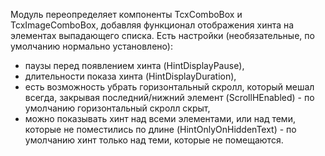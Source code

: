 Модуль переопределяет компоненты TcxComboBox и TcxImageComboBox, 
добавляя функционал отображения хинта на элементах выпадающего списка.
Есть настройки (необязательные, по умолчанию нормально установлено):
- паузы перед появлением хинта (HintDisplayPause), 
- длительности показа хинта (HintDisplayDuration), 
- есть возможность убрать горизонтальный скролл, который мешал всегда, закрывая последний/нижний элемент (ScrollHEnabled) - по умолчанию горизонтальный скролл скрыт,
- можно показывать хинт над всеми элементами, или над теми, которые не поместились по длине (HintOnlyOnHiddenText) - по умолчанию хинт только над теми, которые не помещаются.
